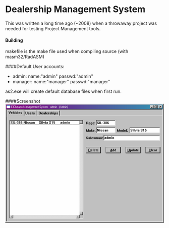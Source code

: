 # Dealership Management System

This was written a long time ago (~2008) when a throwaway project was needed for testing Project Management tools.

#### Building
makefile is the make file used when compiling source (with masm32/RadASM)

####Default User accounts: 
- admin:   name:"admin"   passwd:"admin"
- manager: name:"manager" passwd:"manager"

as2.exe will create default database files when first run.

####Screenshot
![Example of main Dealership window](/screenshots/scr.png?raw=true "Example of main Dealership window")
